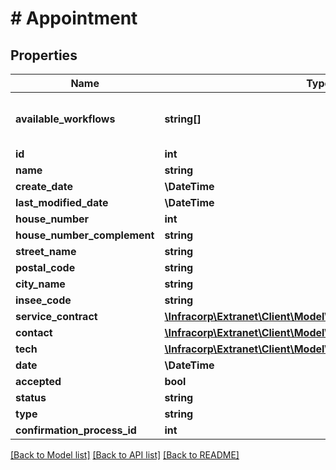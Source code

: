 # # Appointment

## Properties

Name | Type | Description | Notes
------------ | ------------- | ------------- | -------------
**available_workflows** | **string[]** | liste des processus disponible pour l&#39;objet | [optional]
**id** | **int** |  | [optional]
**name** | **string** |  | [optional]
**create_date** | **\DateTime** |  | [optional]
**last_modified_date** | **\DateTime** |  | [optional]
**house_number** | **int** |  | [optional]
**house_number_complement** | **string** |  | [optional]
**street_name** | **string** |  | [optional]
**postal_code** | **string** |  | [optional]
**city_name** | **string** |  | [optional]
**insee_code** | **string** |  | [optional]
**service_contract** | [**\Infracorp\Extranet\Client\Model\AppointmentServiceContract**](AppointmentServiceContract.md) |  | [optional]
**contact** | [**\Infracorp\Extranet\Client\Model\AppointmentContact**](AppointmentContact.md) |  | [optional]
**tech** | [**\Infracorp\Extranet\Client\Model\AppointmentTech**](AppointmentTech.md) |  | [optional]
**date** | **\DateTime** |  | [optional]
**accepted** | **bool** |  | [optional]
**status** | **string** |  | [optional]
**type** | **string** |  | [optional]
**confirmation_process_id** | **int** |  | [optional]

[[Back to Model list]](../../README.md#models) [[Back to API list]](../../README.md#endpoints) [[Back to README]](../../README.md)
